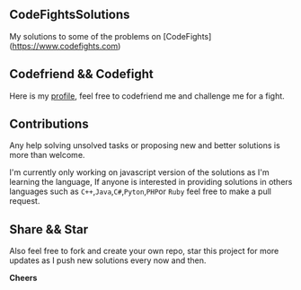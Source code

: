 ## CodeFightsSolutions
My solutions to some of the problems on [CodeFights] (https://www.codefights.com)
## Codefriend && Codefight
Here is my [profile](https://codefights.com/profile/kafil), feel free to codefriend me and challenge me for a fight.
## Contributions
Any help solving unsolved tasks or proposing new and better solutions is more than welcome.

I'm currently only working on javascript version of the solutions as I'm learning the language, If anyone is interested in providing solutions in others languages such as `C++`,`Java`,`C#`,`Pyton`,`PHP`or `Ruby` feel free to make a pull request.

## Share && Star
Also feel free to fork and create your own repo, star this project for more updates as I push new solutions every now and then.

**Cheers**
